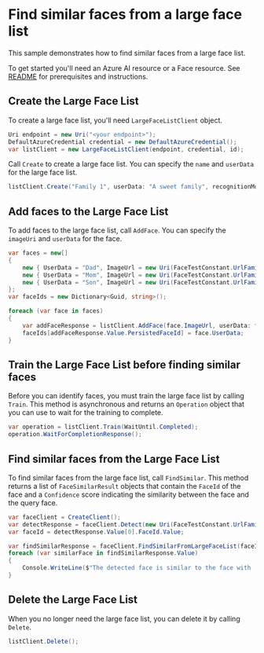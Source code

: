 # Find similar faces from a large face list

This sample demonstrates how to find similar faces from a large face list.

To get started you'll need an Azure AI resource or a Face resource. See [README][README] for prerequisites and instructions.

## Create the Large Face List

To create a large face list, you'll need `LargeFaceListClient` object.

```C# Snippet:CreateLargeFaceListClient
Uri endpoint = new Uri("<your endpoint>");
DefaultAzureCredential credential = new DefaultAzureCredential();
var listClient = new LargeFaceListClient(endpoint, credential, id);
```

Call `Create` to create a large face list. You can specify the `name` and `userData` for the large face list.

```C# Snippet:CreateLargeFaceList
listClient.Create("Family 1", userData: "A sweet family", recognitionModel: FaceRecognitionModel.Recognition04);
```

## Add faces to the Large Face List

To add faces to the large face list, call `AddFace`. You can specify the `imageUri` and `userData` for the face.

```C# Snippet:AddFacesToLargeFaceList
var faces = new[]
{
    new { UserData = "Dad", ImageUrl = new Uri(FaceTestConstant.UrlFamily1Dad1Image) },
    new { UserData = "Mom", ImageUrl = new Uri(FaceTestConstant.UrlFamily1Mom1Image) },
    new { UserData = "Son", ImageUrl = new Uri(FaceTestConstant.UrlFamily1Son1Image) }
};
var faceIds = new Dictionary<Guid, string>();

foreach (var face in faces)
{
    var addFaceResponse = listClient.AddFace(face.ImageUrl, userData: face.UserData);
    faceIds[addFaceResponse.Value.PersistedFaceId] = face.UserData;
}
```

## Train the Large Face List before finding similar faces

Before you can identify faces, you must train the large face list by calling `Train`. This method is asynchronous and returns an `Operation` object that you can use to wait for the training to complete.

```C# Snippet:TrainLargeFaceList
var operation = listClient.Train(WaitUntil.Completed);
operation.WaitForCompletionResponse();
```

## Find similar faces from the Large Face List

To find similar faces from the large face list, call `FindSimilar`. This method returns a list of `FaceSimilarResult` objects that contain the `FaceId` of the face and a `Confidence` score indicating the similarity between the face and the query face.

```C# Snippet:FindSimilarFromLargeFaceList
var faceClient = CreateClient();
var detectResponse = faceClient.Detect(new Uri(FaceTestConstant.UrlFamily1Dad3Image), FaceDetectionModel.Detection03, FaceRecognitionModel.Recognition04, true);
var faceId = detectResponse.Value[0].FaceId.Value;

var findSimilarResponse = faceClient.FindSimilarFromLargeFaceList(faceId, listId);
foreach (var similarFace in findSimilarResponse.Value)
{
    Console.WriteLine($"The detected face is similar to the face with '{faceIds[similarFace.PersistedFaceId.Value]}' ID {similarFace.PersistedFaceId} ({similarFace.Confidence})");
}
```

## Delete the Large Face List

When you no longer need the large face list, you can delete it by calling `Delete`.

```C# Snippet:DeleteLargeFaceList
listClient.Delete();
```

[README]: https://github.com/Azure/azure-sdk-for-net/tree/main/sdk/face/Azure.AI.Vision.Face#getting-started